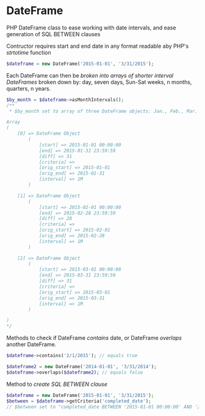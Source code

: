 # DateFrame

PHP DateFrame class to ease working with date intervals, and ease generation of SQL BETWEEN clauses
 
Contructor requires start and end date in any format readable aby PHP's *strtotime* function

```php
$dateframe = new DateFrame('2015-01-01', '3/31/2015');
```

Each DateFrame can then be *broken into arrays of shorter interval DateFrames* broken down by: day, seven days, Sun-Sat weeks, n months, quarters, n years.

```php
$by_month = $dateframe->asMonthIntervals(); 
/**
 * $by_month set to array of three DateFrame objects: Jan., Feb., Mar.

Array
(
    [0] => DateFrame Object
        (
            [start] => 2015-01-01 00:00:00
            [end] => 2015-01-31 23:59:59
            [diff] => 31
            [criteria] => 
            [orig_start] => 2015-01-01
            [orig_end] => 2015-01-31
            [interval] => 1M
        )

    [1] => DateFrame Object
        (
            [start] => 2015-02-01 00:00:00
            [end] => 2015-02-28 23:59:59
            [diff] => 28
            [criteria] => 
            [orig_start] => 2015-02-01
            [orig_end] => 2015-02-28
            [interval] => 1M
        )

    [2] => DateFrame Object
        (
            [start] => 2015-03-01 00:00:00
            [end] => 2015-03-31 23:59:59
            [diff] => 31
            [criteria] => 
            [orig_start] => 2015-03-01
            [orig_end] => 2015-03-31
            [interval] => 1M
        )

)
*/
```

Methods to check if DateFrame *contains* date, or DateFrame *overlaps* another DateFrame.

```php
$dateframe->contains('2/1/2015'); // equals true

$dateframe2 = new DateFrame('2014-01-01', '3/31/2014');
$dateframe->overlaps($dateframe2); // equals false
```

Method to *create SQL BETWEEN clause*
```php
$dateframe = new DateFrame('2015-01-01', '3/31/2015');
$between = $dateframe->getCriteria('completed_date');
// $between set to "completed_date BETWEEN '2015-01-01 00:00:00' AND '2015-03-31 23:59:59'"

```

